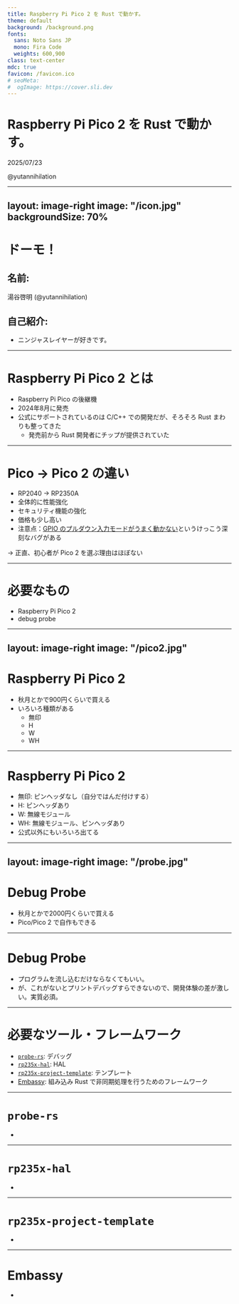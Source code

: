 ```yaml
---
title: Raspberry Pi Pico 2 を Rust で動かす。
theme: default
background: /background.png
fonts:
  sans: Noto Sans JP
  mono: Fira Code
  weights: 600,900
class: text-center
mdc: true
favicon: /favicon.ico
# seoMeta:
#  ogImage: https://cover.sli.dev
---
```


# Raspberry Pi Pico 2 を Rust で動かす。

2025/07/23

@yutannihilation

---
layout: image-right
image: "/icon.jpg"
backgroundSize: 70%
---

# ドーモ！

## 名前:

湯谷啓明 (@yutannihilation)

## 自己紹介:

- ニンジャスレイヤーが好きです。

---

# Raspberry Pi Pico 2 とは

- Raspberry Pi Pico の後継機
- 2024年8月に発売
- 公式にサポートされているのは C/C++ での開発だが、そろそろ Rust まわりも整ってきた
  - 発売前から Rust 開発者にチップが提供されていた

---

# Pico → Pico 2 の違い

- RP2040 → RP2350A
- 全体的に性能強化
- セキュリティ機能の強化
- 価格も少し高い
- 注意点：[GPIO のプルダウン入力モードがうまく動かない](https://aloseed.com/it/pico-vs-pico2/)というけっこう深刻なバグがある

<v-clicks>

→ 正直、初心者が Pico 2 を選ぶ理由はほぼない

</v-clicks>


---

# 必要なもの

- Raspberry Pi Pico 2
- debug probe

---
layout: image-right
image: "/pico2.jpg"
---

# Raspberry Pi Pico 2

- 秋月とかで900円くらいで買える
- いろいろ種類がある
  - 無印
  - H
  - W
  - WH

---

# Raspberry Pi Pico 2

- 無印: ピンヘッダなし（自分ではんだ付けする）
- H: ピンヘッダあり
- W: 無線モジュール
- WH: 無線モジュール、ピンヘッダあり
- 公式以外にもいろいろ出てる

---
layout: image-right
image: "/probe.jpg"
---

# Debug Probe

- 秋月とかで2000円くらいで買える
- Pico/Pico 2 で自作もできる

---

# Debug Probe

- プログラムを流し込むだけならなくてもいい。
- が、これがないとプリントデバッグすらできないので、開発体験の差が激しい。実質必須。

---

# 必要なツール・フレームワーク

- [`probe-rs`](https://probe.rs/): デバッグ
- [`rp235x-hal`](https://crates.io/crates/rp235x-hal): HAL
- [`rp235x-project-template`](https://github.com/rp-rs/rp235x-project-template): テンプレート
- [Embassy](https://embassy.dev/): 組み込み Rust で非同期処理を行うためのフレームワーク

---

# `probe-rs`

- 

---

# `rp235x-hal`

- 

---

# `rp235x-project-template`

- 

---

# Embassy

- 

